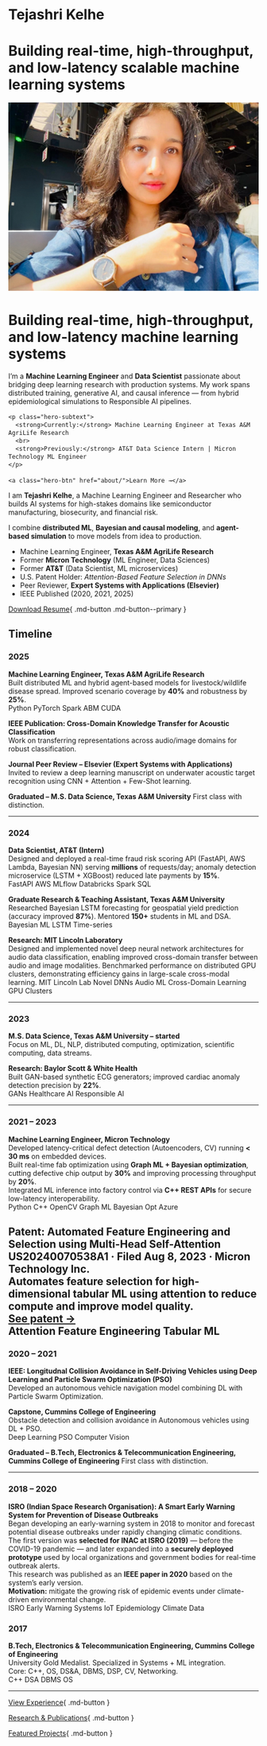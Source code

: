 # Tejashri Kelhe

# Building real-time, high-throughput, and low-latency scalable machine learning systems

<!-- Hero Section -->
<div class="hero-section">

  <!-- Left side: Profile Image -->
  <div class="hero-image">
    <img src="assets/images/profile img website.png" />
  </div>

  <!-- Right side: Intro Text -->
  <div class="hero-text">
    <h1>Building real-time, high-throughput, and low-latency machine learning systems</h1>
    <p>
      I’m a <strong>Machine Learning Engineer</strong> and <strong>Data Scientist</strong> passionate about
      bridging deep learning research with production systems. My work spans distributed training, 
      generative AI, and causal inference — from hybrid epidemiological simulations to Responsible AI pipelines.
    </p>

    <p class="hero-subtext">
      <strong>Currently:</strong> Machine Learning Engineer at Texas A&M AgriLife Research  
      <br>
      <strong>Previously:</strong> AT&T Data Science Intern | Micron Technology ML Engineer
    </p>

    <a class="hero-btn" href="about/">Learn More →</a>
  </div>

</div>


I am **Tejashri Kelhe**, a Machine Learning Engineer and Researcher who builds AI systems for high-stakes domains like semiconductor manufacturing, biosecurity, and financial risk.

I combine **distributed ML**, **Bayesian and causal modeling**, and **agent-based simulation** to move models from idea to production.

- Machine Learning Engineer, **Texas A&M AgriLife Research**
- Former **Micron Technology** (ML Engineer, Data Sciences)
- Former **AT&T** (Data Scientist, ML microservices)
- U.S. Patent Holder: *Attention-Based Feature Selection in DNNs*
- Peer Reviewer, **Expert Systems with Applications (Elsevier)**
- IEEE Published (2020, 2021, 2025)

[Download Resume](assets/Tejashri_Kelhe_CV.pdf){ .md-button .md-button--primary }  

## Timeline

<div class="tk-timeline" markdown>

### 2025
**Machine Learning Engineer, Texas A&M AgriLife Research**  
Built distributed ML and hybrid agent-based models for livestock/wildlife disease spread. Improved scenario coverage by **40%** and robustness by **25%**.  
<span class="tag">Python</span> <span class="tag">PyTorch</span> <span class="tag">Spark</span> <span class="tag">ABM</span> <span class="tag">CUDA</span>

**IEEE Publication: Cross-Domain Knowledge Transfer for Acoustic Classification**  
Work on transferring representations across audio/image domains for robust classification.

**Journal Peer Review – Elsevier (Expert Systems with Applications)**  
Invited to review a deep learning manuscript on underwater acoustic target recognition using CNN + Attention + Few-Shot learning.

**Graduated – M.S. Data Science, Texas A&M University** 
First class with distinction. 

---

### 2024
**Data Scientist, AT&T (Intern)**  
Designed and deployed a real-time fraud risk scoring API (FastAPI, AWS Lambda, Bayesian NN) serving **millions** of requests/day; anomaly detection microservice (LSTM + XGBoost) reduced late payments by **15%**.  
<span class="tag">FastAPI</span> <span class="tag">AWS</span> <span class="tag">MLflow</span> <span class="tag">Databricks</span> <span class="tag">Spark SQL</span>

**Graduate Research & Teaching Assistant, Texas A&M University**  
Researched Bayesian LSTM forecasting for geospatial yield prediction (accuracy improved **87%**). Mentored **150+** students in ML and DSA.  
<span class="tag">Bayesian ML</span> <span class="tag">LSTM</span> <span class="tag">Time-series</span>

**Research: MIT Lincoln Laboratory**  
Designed and implemented novel deep neural network architectures for audio data classification, enabling improved cross-domain transfer between audio and image modalities.
Benchmarked performance on distributed GPU clusters, demonstrating efficiency gains in large-scale cross-modal learning.
<span class="tag">MIT Lincoln Lab</span> <span class="tag">Novel DNNs</span> <span class="tag">Audio ML</span> <span class="tag">Cross-Domain Learning</span> <span class="tag">GPU Clusters</span>

---

### 2023
**M.S. Data Science, Texas A&M University – started**  
Focus on ML, DL, NLP, distributed computing, optimization, scientific computing, data streams.

**Research: Baylor Scott & White Health**  
Built GAN-based synthetic ECG generators; improved cardiac anomaly detection precision by **22%**.  
<span class="tag">GANs</span> <span class="tag">Healthcare AI</span> <span class="tag">Responsible AI</span>

---

### 2021 – 2023
**Machine Learning Engineer, Micron Technology**  
Developed latency-critical defect detection (Autoencoders, CV) running **< 30 ms** on embedded devices.  
Built real-time fab optimization using **Graph ML + Bayesian optimization**, cutting defective chip output by **30%** and improving processing throughput by **20%**.  
Integrated ML inference into factory control via **C++ REST APIs** for secure low-latency interoperability.  
<span class="tag">Python</span> <span class="tag">C++</span> <span class="tag">OpenCV</span> <span class="tag">Graph ML</span> <span class="tag">Bayesian Opt</span> <span class="tag">Azure</span>
 
**Patent: Automated Feature Engineering and Selection using Multi-Head Self-Attention**  
US20240070538A1 · Filed Aug 8, 2023 · Micron Technology Inc.  
Automates feature selection for high-dimensional tabular ML using attention to reduce compute and improve model quality.  
[See patent →](patent.md)  
<span class="tag">Attention</span> <span class="tag">Feature Engineering</span> <span class="tag">Tabular ML</span>
---

### 2020 – 2021
**IEEE: Longitudnal Collision Avoidance in Self-Driving Vehicles using Deep Learning and Particle Swarm Optimization (PSO)**  
Developed an autonomous vehicle navigation model combining DL with Particle Swarm Optimization.

**Capstone, Cummins College of Engineering**  
Obstacle detection and collision avoidance in Autonomous vehicles using DL + PSO.  
<span class="tag">Deep Learning</span> <span class="tag">PSO</span> <span class="tag">Computer Vision</span>

**Graduated – B.Tech, Electronics & Telecommunication Engineering, Cummins College of Engineering** 
First class with distinction. 

---

### 2018 – 2020
**ISRO (Indian Space Research Organisation): A Smart Early Warning System for Prevention of Disease Outbreaks**  
Began developing an early-warning system in 2018 to monitor and forecast potential disease outbreaks under rapidly changing climatic conditions.  
The first version was **selected for INAC at ISRO (2019)** — before the COVID-19 pandemic — and later expanded into a **securely deployed prototype** used by local organizations and government bodies for real-time outbreak alerts.  
This research was published as an **IEEE paper in 2020** based on the system’s early version.  
**Motivation:** mitigate the growing risk of epidemic events under climate-driven environmental change.  
<span class="tag">ISRO</span> <span class="tag">Early Warning Systems</span> <span class="tag">IoT</span> <span class="tag">Epidemiology</span> <span class="tag">Climate Data</span>

### 2017
**B.Tech, Electronics & Telecommunication Engineering, Cummins College of Engineering**  
University Gold Medalist. Specialized in Systems + ML integration.  
Core: C++, OS, DS&A, DBMS, DSP, CV, Networking.  
<span class="tag">C++</span> <span class="tag">DSA</span> <span class="tag">DBMS</span> <span class="tag">OS</span>

---

</div>



[View Experience](experience.md){ .md-button }

[Research & Publications](research.md){ .md-button }

[Featured Projects](projects.md){ .md-button }


